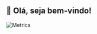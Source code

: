 ## 👋 Olá, seja bem-vindo!


![Metrics](https://metrics.lecoq.io/willmayrink?template=classic&achievements=1&projects=1&base=header%2C%20activity%2C%20community%2C%20repositories%2C%20metadata&base.indepth=false&base.hireable=false&base.skip=false&achievements=false&achievements.threshold=C&achievements.secrets=true&achievements.display=detailed&achievements.limit=0&projects=false&projects.limit=2&projects.descriptions=false&config.timezone=America%2FSao_Paulo)
